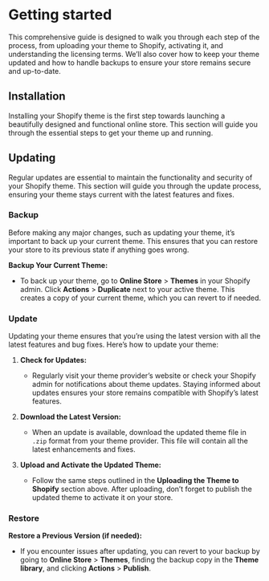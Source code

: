 # Getting started

This comprehensive guide is designed to walk you through each step of the process, from uploading your theme to Shopify, activating it, and understanding the licensing terms. We’ll also cover how to keep your theme updated and how to handle backups to ensure your store remains secure and up-to-date.

## Installation

Installing your Shopify theme is the first step towards launching a beautifully designed and functional online store. This section will guide you through the essential steps to get your theme up and running.

## Updating

Regular updates are essential to maintain the functionality and security of your Shopify theme. This section will guide you through the update process, ensuring your theme stays current with the latest features and fixes.

### Backup

Before making any major changes, such as updating your theme, it’s important to back up your current theme. This ensures that you can restore your store to its previous state if anything goes wrong.

**Backup Your Current Theme:**
  - To back up your theme, go to **Online Store** > **Themes** in your Shopify admin. Click **Actions** > **Duplicate** next to your active theme. This creates a copy of your current theme, which you can revert to if needed.

### Update

Updating your theme ensures that you’re using the latest version with all the latest features and bug fixes. Here’s how to update your theme:

1. **Check for Updates:**

   - Regularly visit your theme provider’s website or check your Shopify admin for notifications about theme updates. Staying informed about updates ensures your store remains compatible with Shopify’s latest features.

2. **Download the Latest Version:**

   - When an update is available, download the updated theme file in `.zip` format from your theme provider. This file will contain all the latest enhancements and fixes.

3. **Upload and Activate the Updated Theme:**
   - Follow the same steps outlined in the **Uploading the Theme to Shopify** section above. After uploading, don’t forget to publish the updated theme to activate it on your store.

### Restore

**Restore a Previous Version (if needed):**
  - If you encounter issues after updating, you can revert to your backup by going to **Online Store** > **Themes**, finding the backup copy in the **Theme library**, and clicking **Actions** > **Publish**.
